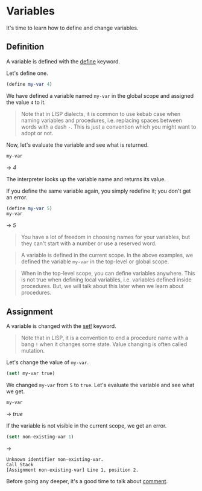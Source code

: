 ﻿# Variables
It's time to learn how to define and change variables.

## Definition
A variable is defined with the [define](../special-forms-derived-expressions/define.md) keyword.

Let's define one.

```scheme
(define my-var 4)
```

We have defined a variable named `my-var` in the global scope and assigned the value `4` to it.

> Note that in LISP dialects, it is common to use kebab case when naming variables and procedures,
i.e. replacing spaces between words with a dash `-`. This is just a convention which you might want to adopt or not.

Now, let's evaluate the variable and see what is returned.

```scheme
my-var
```
-> *4*

The interpreter looks up the variable name and returns its value.

If you define the same variable again, you simply redefine it; you don't get an error.

```scheme
(define my-var 5)
my-var
```
-> *5*

> You have a lot of freedom in choosing names for your variables, but they can't start with a number or use a reserved word.

> A variable is defined in the current scope. In the above examples, we defined the variable `my-var`
in the top-level or global scope.

> When in the top-level scope, you can define variables anywhere. This is not true when defining local
variables, i.e. variables defined inside procedures. But, we will talk about this later when we learn about procedures.

## Assignment
A variable is changed with the [set!](../special-forms-derived-expressions/set!.md) keyword.

> Note that in LISP, it is a convention to end a procedure name with a bang `!` when it changes
some state. Value changing is often called mutation.

Let's change the value of `my-var`.

```scheme
(set! my-var true)
```

We changed `my-var` from `5` to `true`. Let's evaluate the variable and see what we get.

```scheme
my-var
```
-> *true*

If the variable is not visible in the current scope, we get an error.

```scheme
(set! non-existing-var 1)
```
->
```
Unknown identifier non-existing-var.
Call Stack
[Assignment non-existing-var] Line 1, position 2.
```

Before going any deeper, it's a good time to talk about [comment](comment.md).